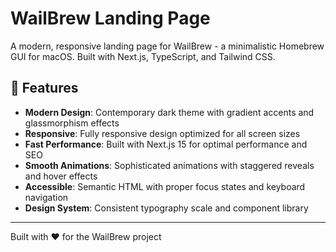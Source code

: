 # WailBrew Landing Page

A modern, responsive landing page for WailBrew - a minimalistic Homebrew GUI for macOS. Built with Next.js, TypeScript, and Tailwind CSS.

## 🚀 Features

- **Modern Design**: Contemporary dark theme with gradient accents and glassmorphism effects
- **Responsive**: Fully responsive design optimized for all screen sizes
- **Fast Performance**: Built with Next.js 15 for optimal performance and SEO
- **Smooth Animations**: Sophisticated animations with staggered reveals and hover effects
- **Accessible**: Semantic HTML with proper focus states and keyboard navigation
- **Design System**: Consistent typography scale and component library

---

Built with ❤️ for the WailBrew project
